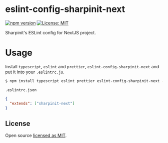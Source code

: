 # eslint-config-sharpinit-next

[![npm version](https://badge.fury.io/js/eslint-config-sharpinit-next.svg)](//npmjs.com/package/eslint-config-sharpinit-next)
[![License: MIT](https://img.shields.io/badge/License-MIT-yellow.svg)](https://opensource.org/licenses/MIT)

Sharpinit's ESLint config for NextJS project.

# Usage
Install `typescript`, `eslint` and `prettier`, `eslint-config-sharpinit-next` and put it into your `.eslintrc.js`.

```bash
$ npm install typescript eslint prettier eslint-config-sharpinit-next --save-dev
```

`.eslintrc.json`

```json
{
  "extends": ["sharpinit-next"]
}

```

## License

Open source [licensed as MIT](https://github.com/vimutti77/eslint-config-sharpinit/blob/main/LICENSE).
